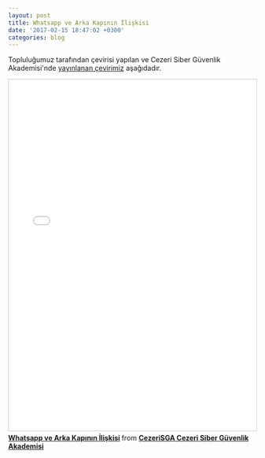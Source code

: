 ```yaml
---
layout: post
title: Whatsapp ve Arka Kapının İlişkisi
date: '2017-02-15 18:47:02 +0300'
categories: blog
---
```


Topluluğumuz tarafından çevirisi yapılan ve Cezeri Siber Güvenlik Akademisi'nde [yayınlanan çevirimiz](http://www.cezerisga.com/makale/Whatsapp%20ve%20Arka%20Kap%C4%B1n%C4%B1n%20%C4%B0li%C5%9Fkisi%20-%20%C3%87eviri) aşağıdadır.

<iframe src="//www.slideshare.net/slideshow/embed_code/key/rWlHdlQeMXAiBO" width="668" height="714" frameborder="0" marginwidth="0" marginheight="0" scrolling="no" style="border:1px solid #CCC; border-width:1px; margin-bottom:5px; max-width: 100%;" allowfullscreen> </iframe> <div style="margin-bottom:5px"> <strong> <a href="//www.slideshare.net/CezeriSGACezeriSiber/whatsapp-ve-arka-kapnn-likisi" title="Whatsapp ve Arka Kapının İlişkisi" target="_blank">Whatsapp ve Arka Kapının İlişkisi</a> </strong> from <strong><a target="_blank" href="//www.slideshare.net/CezeriSGACezeriSiber">CezeriSGA Cezeri Siber Güvenlik Akademisi</a></strong> </div>

